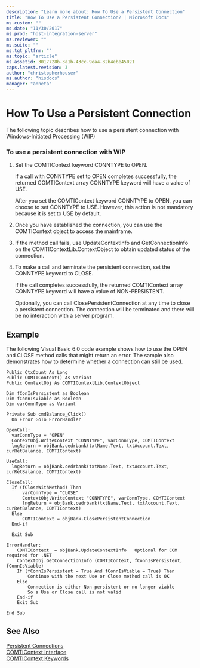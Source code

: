 ```yaml
---
description: "Learn more about: How To Use a Persistent Connection"
title: "How To Use a Persistent Connection2 | Microsoft Docs"
ms.custom: ""
ms.date: "11/30/2017"
ms.prod: "host-integration-server"
ms.reviewer: ""
ms.suite: ""
ms.tgt_pltfrm: ""
ms.topic: "article"
ms.assetid: 3017728b-3a1b-43cc-9ea4-32b4ebe45021
caps.latest.revision: 3
author: "christopherhouser"
ms.author: "hisdocs"
manager: "anneta"
---
```

# How To Use a Persistent Connection
The following topic describes how to use a persistent connection with Windows-Initiated Processing (WIP)  
  
### To use a persistent connection with WIP  
  
1.  Set the COMTIContext keyword CONNTYPE to OPEN.  
  
     If a call with CONNTYPE set to OPEN completes successfully, the returned COMTIContext array CONNTYPE keyword will have a value of USE.  
  
     After you set the COMTIContext keyword CONNTYPE to OPEN, you can choose to set CONNTYPE to USE. However, this action is not mandatory because it is set to USE by default.  
  
2.  Once you have established the connection, you can use the COMTIContext object to access the mainframe.  
  
3.  If the method call fails, use UpdateContextInfo and GetConnectionInfo on the COMTIContextLib.ContextObject to obtain updated status of the connection.  
  
4.  To make a call and terminate the persistent connection, set the CONNTYPE keyword to CLOSE.  
  
     If the call completes successfully, the returned COMTIContext array CONNTYPE keyword will have a value of NON-PERSISTENT.  
  
     Optionally, you can call ClosePersistentConnection at any time to close a persistent connection. The connection will be terminated and there will be no interaction with a server program.  
  
## Example  
 The following Visual Basic 6.0 code example shows how to use the OPEN and CLOSE method calls that might return an error. The sample also demonstrates how to determine whether a connection can still be used.  
  
```  
Public CtxCount As Long  
Public COMTIContext() As Variant  
Public ContextObj As COMTIContextLib.ContextObject  
  
Dim fConIsPersistent as Boolean  
Dim fConnIsViable as Boolean  
Dim varConnType as Variant  
  
Private Sub cmdBalance_Click()  
  On Error GoTo ErrorHandler  
  
OpenCall:  
  varConnType = "OPEN"  
  ContextObj.WriteContext "CONNTYPE", varConnType, COMTIContext  
  lngReturn = objBank.cedrbank(txtName.Text, txtAccount.Text, curRetBalance, COMTIContext)  
  
UseCall:  
  lngReturn = objBank.cedrbank(txtName.Text, txtAccount.Text, curRetBalance, COMTIContext)  
  
CloseCall:  
  If (fCloseWithMethod) Then  
      varConnType = "CLOSE"  
      ContextObj.WriteContext "CONNTYPE", varConnType, COMTIContext  
      lngReturn = objBank.cedrbank(txtName.Text, txtAccount.Text, curRetBalance, COMTIContext)  
  Else  
      COMTIContext = objBank.ClosePersistentConnection  
  End-if  
  
  Exit Sub  
  
ErrorHandler:  
    COMTIContext  = objBank.UpdateContextInfo   Optional for COM required for .NET  
    ContextObj.GetConnectionInfo (COMTIContext, fConnIsPersistent, fConnIsViable)  
    If (fConnIsPersistent = True And fConnIsViable = True) Then  
        Continue with the next Use or Close method call is OK  
    Else  
        Connection is either Non-persistent or no longer viable  
        So a Use or Close call is not valid  
    End-if  
    Exit Sub  
  
End Sub  
```  
  
## See Also  
 [Persistent Connections](../core/persistent-connections2.md)   
 [COMTIContext Interface](./comticontext-interface2.md)   
 [COMTIContext Keywords](./comticontext-keywords1.md)

